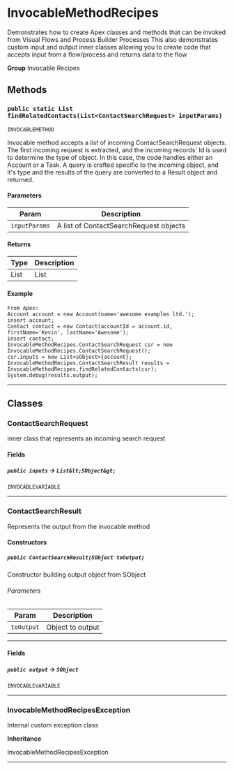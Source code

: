# InvocableMethodRecipes

Demonstrates how to create Apex classes and methods that
can be invoked from Visual Flows and Process Builder Processes
This also demonstrates custom input and output inner classes allowing
you to create code that accepts input from a flow/process and
returns data to the flow


**Group** Invocable Recipes

## Methods
### `public static List findRelatedContacts(List<ContactSearchRequest> inputParams)`

`INVOCABLEMETHOD`

Invocable method accepts a list of incoming ContactSearchRequest objects. The first incoming request is extracted, and the incoming records' Id is used to determine the type of object. In this case, the code handles either an Account or a Task. A query is crafted specific to the incoming object, and it's type and the results of the query are converted to a Result object and returned.

#### Parameters

|Param|Description|
|---|---|
|`inputParams`|A list of ContactSearchRequest objects|

#### Returns

|Type|Description|
|---|---|
|List<ContactSearchResult>|List<ContactSearchResult>|

#### Example
```apex
From Apex:
Account account = new Account(name='awesome examples ltd.');
insert account;
Contact contact = new Contact(accountId = account.id, firstName='Kevin', lastName='Awesome');
insert contact;
InvocableMethodRecipes.ContactSearchRequest csr = new InvocableMethodRecipes.ContactSearchRequest();
csr.inputs = new List<sObject>{account};
InvocableMethodRecipes.ContactSearchResult results = InvocableMethodRecipes.findRelatedContacts(csr);
System.debug(results.output);
```


---
## Classes
### ContactSearchRequest

inner class that represents an incoming search request

#### Fields

##### `public inputs` → `List&lt;SObject&gt;`

`INVOCABLEVARIABLE` 

---

### ContactSearchResult

Represents the output from the invocable method

#### Constructors
##### `public ContactSearchResult(SObject toOutput)`

Constructor building output object from SObject

###### Parameters

|Param|Description|
|---|---|
|`toOutput`|Object to output|

---
#### Fields

##### `public output` → `SObject`

`INVOCABLEVARIABLE` 

---

### InvocableMethodRecipesException

Internal custom exception class


**Inheritance**

InvocableMethodRecipesException


---
